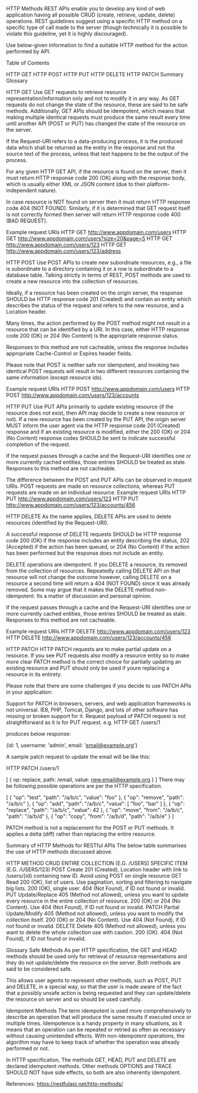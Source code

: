 HTTP Methods
REST APIs enable you to develop any kind of web application having all possible CRUD (create, retrieve, update, delete) operations. REST guidelines suggest using a specific HTTP method on a specific type of call made to the server (though technically it is possible to violate this guideline, yet it is highly discouraged).

Use below-given information to find a suitable HTTP method for the action performed by API.

Table of Contents

HTTP GET
HTTP POST
HTTP PUT
HTTP DELETE
HTTP PATCH
Summary
Glossary

HTTP GET
Use GET requests to retrieve resource representation/information only  and not to modify it in any way. As GET requests do not change the state of the resource, these are said to be safe methods. Additionally, GET APIs should be idempotent, which means that making multiple identical requests must produce the same result every time until another API (POST or PUT) has changed the state of the resource on the server.

If the Request-URI refers to a data-producing process, it is the produced data which shall be returned as the entity in the response and not the source text of the process, unless that text happens to be the output of the process.

For any given HTTP GET API, if the resource is found on the server, then it must return HTTP response code 200 (OK)  along with the response body, which is usually either XML or JSON content (due to their platform-independent nature).

In case resource is NOT found on server then it must return HTTP response code 404 (NOT FOUND). Similarly, if it is determined that GET request itself is not correctly formed then server will return HTTP response code 400 (BAD REQUEST).

Example request URIs
HTTP GET http://www.appdomain.com/users
HTTP GET http://www.appdomain.com/users?size=20&page=5
HTTP GET http://www.appdomain.com/users/123
HTTP GET http://www.appdomain.com/users/123/address

HTTP POST
Use POST APIs to create new subordinate resources, e.g., a file is subordinate to a directory containing it or a row is subordinate to a database table. Talking strictly in terms of REST, POST methods are used to create a new resource into the collection of resources.

Ideally, if a resource has been created on the origin server, the response SHOULD be HTTP response code 201 (Created) and contain an entity which describes the status of the request and refers to the new resource, and a Location header.

Many times, the action performed by the POST method might not result in a resource that can be identified by a URI. In this case, either HTTP response code 200 (OK) or 204 (No Content) is the appropriate response status.

Responses to this method are not cacheable, unless the response includes appropriate Cache-Control or Expires header fields.

Please note that POST is neither safe nor idempotent, and invoking two identical POST requests will result in two different resources containing the same information (except resource ids).

Example request URIs
HTTP POST http://www.appdomain.com/users
HTTP POST http://www.appdomain.com/users/123/accounts

HTTP PUT
Use PUT APIs primarily to update existing resource (if the resource does not exist, then API may decide to create a new resource or not). If a new resource has been created by the PUT API, the origin server MUST inform the user agent via the HTTP response code 201 (Created) response and if an existing resource is modified, either the 200 (OK) or 204 (No Content) response codes SHOULD be sent to indicate successful completion of the request.

If the request passes through a cache and the Request-URI identifies one or more currently cached entities, those entries SHOULD be treated as stale. Responses to this method are not cacheable.

The difference between the POST and PUT APIs can be observed in request URIs. POST requests are made on resource collections, whereas PUT requests are made on an individual resource.
Example request URIs
HTTP PUT http://www.appdomain.com/users/123
HTTP PUT http://www.appdomain.com/users/123/accounts/456

HTTP DELETE
As the name applies, DELETE APIs are used to delete resources (identified by the Request-URI).

A successful response of DELETE requests SHOULD be HTTP response code 200 (OK) if the response includes an entity describing the status, 202 (Accepted) if the action has been queued, or 204 (No Content) if the action has been performed but the response does not include an entity.

DELETE operations are idempotent. If you DELETE a resource, its removed from the collection of resources. Repeatedly calling DELETE API on that resource will not change the outcome  however, calling DELETE on a resource a second time will return a 404 (NOT FOUND) since it was already removed. Some may argue that it makes the DELETE method non-idempotent. Its a matter of discussion and personal opinion.

If the request passes through a cache and the Request-URI identifies one or more currently cached entities, those entries SHOULD be treated as stale. Responses to this method are not cacheable.

Example request URIs
HTTP DELETE http://www.appdomain.com/users/123
HTTP DELETE http://www.appdomain.com/users/123/accounts/456

HTTP PATCH
HTTP PATCH requests are to make partial update on a resource. If you see PUT requests also modify a resource entity so to make more clear  PATCH method is the correct choice for partially updating an existing resource and PUT should only be used if youre replacing a resource in its entirety.

Please note that there are some challenges if you decide to use PATCH APIs in your application:

Support for PATCH in browsers, servers, and web application frameworks is not universal. IE8, PHP, Tomcat, Django, and lots of other software has missing or broken support for it.
Request payload of PATCH request is not straightforward as it is for PUT request. e.g.
HTTP GET /users/1

produces below response:

{id: 1, username: 'admin', email: 'email@example.org'}

A sample patch request to update the email will be like this:

HTTP PATCH /users/1

[
{ op: replace, path: /email, value: new.email@example.org }
]
There may be following possible operations are per the HTTP specification.

[
{ "op": "test", "path": "/a/b/c", "value": "foo" },
{ "op": "remove", "path": "/a/b/c" },
{ "op": "add", "path": "/a/b/c", "value": [ "foo", "bar" ] },
{ "op": "replace", "path": "/a/b/c", "value": 42 },
{ "op": "move", "from": "/a/b/c", "path": "/a/b/d" },
{ "op": "copy", "from": "/a/b/d", "path": "/a/b/e" }
]

PATCH method is not a replacement for the POST or PUT methods. It applies a delta (diff) rather than replacing the entire resource.


Summary of HTTP Methods for RESTful APIs
The below table summarises the use of HTTP methods discussed above.

HTTP METHOD CRUD    ENTIRE COLLECTION (E.G. /USERS) SPECIFIC ITEM (E.G. /USERS/123)
POST    Create  201 (Created), Location header with link to /users/{id} containing new ID.  Avoid using POST on single resource
GET Read    200 (OK), list of users. Use pagination, sorting and filtering to navigate big lists.   200 (OK), single user. 404 (Not Found), if ID not found or invalid.
PUT Update/Replace  405 (Method not allowed), unless you want to update every resource in the entire collection of resource.    200 (OK) or 204 (No Content). Use 404 (Not Found), if ID not found or invalid.
PATCH   Partial Update/Modify   405 (Method not allowed), unless you want to modify the collection itself.  200 (OK) or 204 (No Content). Use 404 (Not Found), if ID not found or invalid.
DELETE  Delete  405 (Method not allowed), unless you want to delete the whole collection  use with caution. 200 (OK). 404 (Not Found), if ID not found or invalid.

Glossary
Safe Methods
As per HTTP specification, the GET and HEAD methods should be used only for retrieval of resource representations  and they do not update/delete the resource on the server. Both methods are said to be considered safe.

This allows user agents to represent other methods, such as POST, PUT and DELETE, in a special way, so that the user is made aware of the fact that a possibly unsafe action is being requested  and they can update/delete the resource on server and so should be used carefully.

Idempotent Methods
The term idempotent is used more comprehensively to describe an operation that will produce the same results if executed once or multiple times. Idempotence is a handy property in many situations, as it means that an operation can be repeated or retried as often as necessary without causing unintended effects. With non-idempotent operations, the algorithm may have to keep track of whether the operation was already performed or not.

In HTTP specification, The methods GET, HEAD, PUT and DELETE are declared idempotent methods. Other methods OPTIONS and TRACE SHOULD NOT have side effects, so both are also inherently idempotent.

References: https://restfulapi.net/http-methods/

